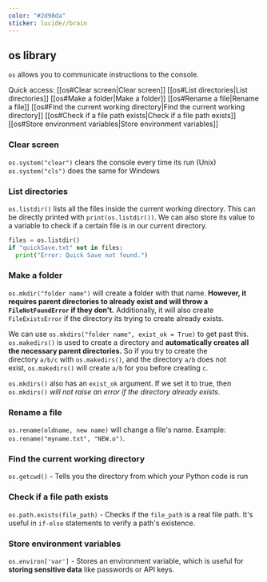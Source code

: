 ```yaml
---
color: "#2d98da"
sticker: lucide//brain
---
```

## os library
`os` allows you to communicate instructions to the console.

Quick access:
[[os#Clear screen|Clear screen]]
[[os#List directories|List directories]]
[[os#Make a folder|Make a folder]]
[[os#Rename a file|Rename a file]]
[[os#Find the current working directory|Find the current working directory]]
[[os#Check if a file path exists|Check if a file path exists]]
[[os#Store environment variables|Store environment variables]]

### Clear screen
`os.system("clear")` clears the console every time its run (Unix)
`os.system("cls")` does the same for Windows

### List directories
`os.listdir()` lists all the files inside the current working directory. This can be directly printed with `print(os.listdir())`. We can also store its value to a variable to check if a certain file is in our current directory.
~~~python
files = os.listdir()
if "quickSave.txt" not in files:
  print("Error: Quick Save not found.")
  ~~~

### Make a folder
`os.mkdir("folder name")` will create a folder with that name. **However, it requires parent directories to already exist and will throw a `FileNotFoundError` if they don't.** Additionally, it will also create `FileExistsError` if the directory its trying to create already exists.

We can use `os.mkdirs("folder name", exist_ok = True)` to get past this. `os.makedirs()` is used to create a directory and **automatically creates all the necessary parent directories.** So if you try to create the directory `a/b/c` with `os.makedirs()`, and the directory `a/b` does not exist, `os.makedirs()` will create `a/b` for you before creating `c`.

`os.mkdirs()` also has an `exist_ok` argument. If we set it to true, then `os.mkdirs()` *will not raise an error if the directory already exists.* 

### Rename a file
`os.rename(oldname, new name)` will change a file's name. Example: `os.rename("myname.txt", "NEW.o")`.

### Find the current working directory
`os.getcwd()` - Tells you the directory from which your Python code is run

### Check if a file path exists
`os.path.exists(file_path)` - Checks if the `file_path` is a real file path. It's useful in `if-else` statements to verify a path's existence.

### Store environment variables
`os.environ['var']` - Stores an environment variable, which is useful for **storing sensitive data** like passwords or API keys.